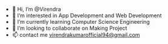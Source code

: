 - 👋 Hi, I’m @Virendra
- 👀 I’m interested in App Development and Web Development
- 🌱 I’m currently learning Computer Science Engineering
- 💞️ I’m looking to collaborate on Making Project
- 📫 contact me virendrakumarofficial94@gmail.com

<!---
Virendra-94/Virendra-94 is a ✨ special ✨ repository because its `README.md` (this file) appears on your GitHub profile.
You can click the Preview link to take a look at your changes.
--->
